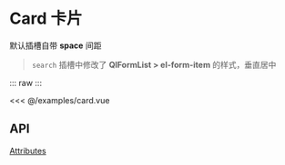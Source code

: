 # Card 卡片
默认插槽自带 **space** 间距
> `search` 插槽中修改了 **QlFormList > el-form-item** 的样式，垂直居中

<script setup>
import Card from '@/examples/card.vue'
</script>

::: raw
<Card />
:::

<<< @/examples/card.vue

## API

[Attributes](https://element-plus.org/zh-CN/component/card.html#attributes)
